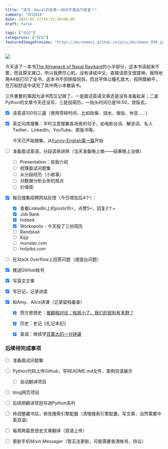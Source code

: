 ```yaml
---
title: "读书：Naval的智慧——如何不靠运气致富？"
summary: "日记010"
date: 2022-05-21T16:53:26+08:00
draft: false

tags: ["日记"]
categories: ["日记"]
featuredImagePreview: "https://doraemonj.github.io/pics/doraemon_999.jpeg"
---
```


![](https://doraemonj.github.io/docs/b15_the_almanack_of_naval_ravikant_final/naval_ravikant.jpeg)

今天读了一本书[The Almanack of Naval Ravikant](https://doraemonj.github.io/docs/b15_the_almanack_of_naval_ravikant_final/The-Almanack-of-Naval-Ravikant_Final.pdf)的小半部分，这本书读起来不累，而且原文爽口，所以我费尽心机，没有译成中文，直接读原文很提神。我特地用A4纸打印了全书，这本书不但排版悦目，而且字体让瞳孔放大，视网膜躺平，在万般舒适中读完了其中两小本散装书。

三件重要的事因为读书而忘记做了，一是面试英语文章还是没有准备起来；二是Python的文章今天还没写，三是投简历。一抬头时间已是16:50，烧饭去。

-   [x] 读英语100句三遍（使用零碎时间，比如砍柴、烧水、做饭、休息……）

-   [x] 英文句库搜集：平时注意搜集各场景的句子，如电影台词、解说词、名人Twitter、LinkedIn、YouTube、原版书等。

    今天已开始搜集，从[Funny-English第一篇](https://doraemonj.github.io/zh-cn/funny_english_001/)开始

-   [ ] 准备面试英语，分段读熟讲熟（当天准备晚上做——结果晚上没做）

    -   [ ] Presentation：自我介绍
    -   [ ] 梳理面试问题集
    -   [ ] 从分段经历（小故事）
    -   [ ] 对数据分析业务的观点
    -   [ ] 价值观

-   [x] 每日搜集招聘网站反馈（今日增加后4个）：

    -   [x] 查看LinkedIn上的posts10+，点赞5+，回复2个+
    -   [x] Job Bank
    -   [x] Indeed
    -   [x] Workopolis - 今天投了三份简历
    -   [ ] Randstad
    -   [ ] Kijiji
    -   [ ] monster.com
    -   [ ] hotjobs.com

-   [ ] 在Stack Overflow上回答问题（或提出问题）

-   [x] 推送GitHub帐号

-   [x] 写英文文章

-   [x] 写日记，记录进度

-   [x] 和Amy、Alice讲课（记录留档备查）

    -   [x] 西方思想史：[推翻相对论：格局小了，我们的民科有多野？](https://www.ixigua.com/6976943154519867911?logTag=c85236ef44145d010026)

    -   [x] 历史：史记《礼记本纪》

    -   [x] 英语：继续学[百慕大的一分钟课](https://www.bilibili.com/video/BV1KR4y1P7ga/)


### 后续待完成事项

-   [ ] 准备面试问题集
-   [ ] Python代码上传Github，写README.md文件，案例双语展示

    -   [ ] 自动翻译项目
-   [ ] blog网页项目
-   [ ] 后续把翻译项目写进Python系列

-   [ ] 待调整藏书后，修改搜索引擎配置（清理搜索引擎配置，写文章，当然需要中英双语）
-   [ ] 每周两篇思想史文章翻译（双语上传）

-   [ ] 更新手机Mixin Messager（暂无法更新，可能需要香港帐号，待议）
